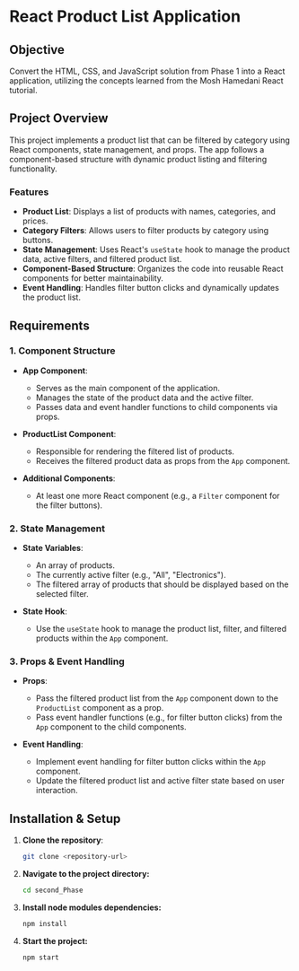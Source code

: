 # React Product List Application

## Objective
Convert the HTML, CSS, and JavaScript solution from Phase 1 into a React application, utilizing the concepts learned from the Mosh Hamedani React tutorial.

## Project Overview
This project implements a product list that can be filtered by category using React components, state management, and props. The app follows a component-based structure with dynamic product listing and filtering functionality.

### Features
- **Product List**: Displays a list of products with names, categories, and prices.
- **Category Filters**: Allows users to filter products by category using buttons.
- **State Management**: Uses React's `useState` hook to manage the product data, active filters, and filtered product list.
- **Component-Based Structure**: Organizes the code into reusable React components for better maintainability.
- **Event Handling**: Handles filter button clicks and dynamically updates the product list.

## Requirements

### 1. **Component Structure**
- **App Component**:
  - Serves as the main component of the application.
  - Manages the state of the product data and the active filter.
  - Passes data and event handler functions to child components via props.
  
- **ProductList Component**:
  - Responsible for rendering the filtered list of products.
  - Receives the filtered product data as props from the `App` component.

- **Additional Components**:
  - At least one more React component (e.g., a `Filter` component for the filter buttons).

### 2. **State Management**
- **State Variables**:
  - An array of products.
  - The currently active filter (e.g., "All", "Electronics").
  - The filtered array of products that should be displayed based on the selected filter.
  
- **State Hook**:
  - Use the `useState` hook to manage the product list, filter, and filtered products within the `App` component.

### 3. **Props & Event Handling**
- **Props**:
  - Pass the filtered product list from the `App` component down to the `ProductList` component as a prop.
  - Pass event handler functions (e.g., for filter button clicks) from the `App` component to the child components.

- **Event Handling**:
  - Implement event handling for filter button clicks within the `App` component.
  - Update the filtered product list and active filter state based on user interaction.

## Installation & Setup

1. **Clone the repository**:
   ```bash
   git clone <repository-url>

2. **Navigate to the project directory:**
   ```sh
   cd second_Phase
3. **Install node modules dependencies:**
   ```sh
   npm install
4. **Start the project:**
   ```sh
   npm start
